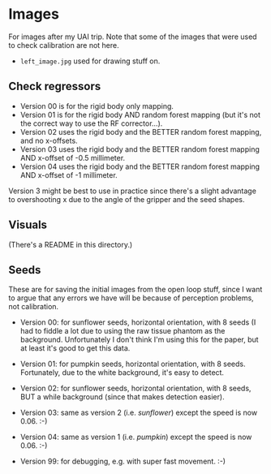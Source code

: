 # Images

For images after my UAI trip. Note that some of the images that were used to check calibration are not here.

- `left_image.jpg` used for drawing stuff on.

## Check regressors

- Version 00 is for the rigid body only mapping.
- Version 01 is for the rigid body AND random forest mapping (but it's not the correct way to use the RF corrector...).
- Version 02 uses the rigid body and the BETTER random forest mapping, and no x-offsets.
- Version 03 uses the rigid body and the BETTER random forest mapping AND x-offset of -0.5 millimeter.
- Version 04 uses the rigid body and the BETTER random forest mapping AND x-offset of -1 millimeter.

Version 3 might be best to use in practice since there's a slight advantage to overshooting x due to the angle of the gripper and the seed shapes.

## Visuals

(There's a README in this directory.)

## Seeds

These are for saving the initial images from the open loop stuff, since I want to argue that any errors we have will be because of perception problems, not calibration.

- Version 00: for sunflower seeds, horizontal orientation, with 8 seeds (I had to fiddle a lot due to using the raw tissue phantom as the background. Unfortunately I don't think I'm using this for the paper, but at least it's good to get this data.
- Version 01: for pumpkin seeds, horizontal orientation, with 8 seeds. Fortunately, due to the white background, it's easy to detect.
- Version 02: for sunflower seeds, horizontal orientation, with 8 seeds, BUT a while background (since that makes detection easier).
- Version 03: same as version 2 (i.e. *sunflower*) except the speed is now 0.06. :-)
- Version 04: same as version 1 (i.e. *pumpkin*) except the speed is now 0.06. :-)

- Version 99: for debugging, e.g. with super fast movement. :-)
